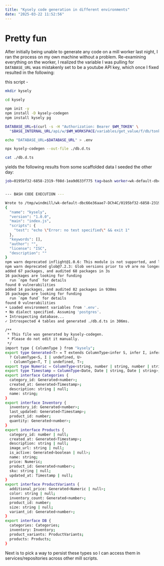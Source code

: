 ```yaml
---
title: "Kysely code generation in different environments"
date: "2025-03-22 11:52:56"
---
```


# Pretty fun

After initially being unable to generate any code on a mill worker last night, I ran the process on my own machine without a problem. Re-examining everything on the worker, I realized the variable I was pulling for `DATABASE_URL` was mistakenly set to be a youtube API key, which once I fixed resulted in the following:

this script -

```bash
mkdir kysely

cd kysely

npm init -y
npm install -D kysely-codegen
npm install kysely pg

DATABASE_URL=$(curl -s -H "Authorization: Bearer $WM_TOKEN" \
  "$BASE_INTERNAL_URL/api/w/$WM_WORKSPACE/variables/get_value/f/db/tonka_railway_pg" | jq -r .)

echo "DATABASE_URL=$DATABASE_URL" > .env

npx kysely-codegen --out-file ./db.d.ts

cat ./db.d.ts
```

yields the following results from some scaffolded data I seeded the other day:

```bash
job=0195bf32-6858-2319-f08d-1ea9d633f775 tag=bash worker=wk-default-dbc66e36aae7-DCh4C hostname=dbc66e36aae7


--- BASH CODE EXECUTION ---

Wrote to /tmp/windmill/wk-default-dbc66e36aae7-DCh4C/0195bf32-6858-2319-f08d-1ea9d633f775/kysely/package.json:
{
  "name": "kysely",
  "version": "1.0.0",
  "main": "index.js",
  "scripts": {
    "test": "echo \"Error: no test specified\" && exit 1"
  },
  "keywords": [],
  "author": "",
  "license": "ISC",
  "description": ""
}
npm warn deprecated inflight@1.0.6: This module is not supported, and leaks memory. Do not use it. Check out lru-cache if you want a good and tested way to coalesce async requests by a key value, which is much more comprehensive and powerful.
npm warn deprecated glob@7.2.3: Glob versions prior to v9 are no longer supported
added 67 packages, and audited 68 packages in 3s
16 packages are looking for funding
  run `npm fund` for details
found 0 vulnerabilities
added 14 packages, and audited 82 packages in 930ms
16 packages are looking for funding
  run `npm fund` for details
found 0 vulnerabilities
• Loaded environment variables from '.env'.
• No dialect specified. Assuming 'postgres'.
• Introspecting database...
✓ Introspected 4 tables and generated ./db.d.ts in 306ms.

/**
 * This file was generated by kysely-codegen.
 * Please do not edit it manually.
 */
import type { ColumnType } from "kysely";
export type Generated<T> = T extends ColumnType<infer S, infer I, infer U>
  ? ColumnType<S, I | undefined, U>
  : ColumnType<T, T | undefined, T>;
export type Numeric = ColumnType<string, number | string, number | string>;
export type Timestamp = ColumnType<Date, Date | string, Date | string>;
export interface Categories {
  category_id: Generated<number>;
  created_at: Generated<Timestamp>;
  description: string | null;
  name: string;
}
export interface Inventory {
  inventory_id: Generated<number>;
  last_updated: Generated<Timestamp>;
  product_id: number;
  quantity: Generated<number>;
}
export interface Products {
  category_id: number | null;
  created_at: Generated<Timestamp>;
  description: string | null;
  image_url: string | null;
  is_active: Generated<boolean | null>;
  name: string;
  price: Numeric;
  product_id: Generated<number>;
  sku: string | null;
  updated_at: Timestamp | null;
}
export interface ProductVariants {
  additional_price: Generated<Numeric | null>;
  color: string | null;
  inventory_count: Generated<number>;
  product_id: number;
  size: string | null;
  variant_id: Generated<number>;
}
export interface DB {
  categories: Categories;
  inventory: Inventory;
  product_variants: ProductVariants;
  products: Products;
}
```

Next is to pick a way to persist these types so I can access them in services/repositories across other mill scripts.
